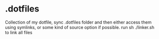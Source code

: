 # .dotfiles
Collection of my dotfile, sync .dotfiles folder and then either access them using symlinks, or some kind of source <file> option if possible.
run sh ./linker.sh to link all files
